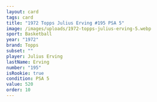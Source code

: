 ```yaml
---
layout: card
tags: card
title: "1972 Topps Julius Erving #195 PSA 5"
image: /images/uploads/1972-topps-julius-erving-5.webp
sport: Basketball
year: "1972"
brand: Topps
subset: ""
player: Julius Erving
lastName: Erving
number: "195"
isRookie: true
condition: PSA 5
value: 520
order: 10
---
```

